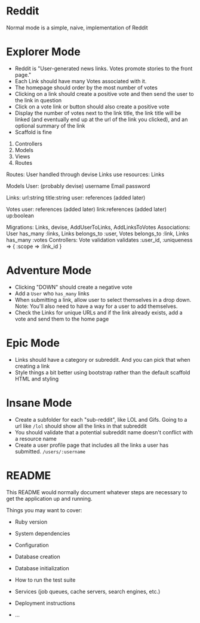 # Reddit
Normal mode is a simple, naive, implementation of Reddit

# Explorer Mode
* Reddit is "User-generated news links. Votes promote stories to the front page."
* Each Link should have many Votes associated with it.
* The homepage should order by the most number of votes
* Clicking on a link should create a positive vote and then send the user to the link in question
* Click on a vote link or button should also create a positive vote
* Display the number of votes next to the link title, the link title will be linked (and eventually end up at the url of the link you clicked), and an optional summary of the link
* Scaffold is fine

1. Controllers
2. Models
3. Views
4. Routes

Routes:
User handled through devise
Links use resources: Links

Models
User: (probably devise)
username
Email
password

Links:
url:string
title:string
user: references (added later)

Votes
user: references (added later)
link:references (added later)
up:boolean


Migrations: Links, devise, AddUserToLinks, AddLinksToVotes
Associations: User has_many :links, Links belongs_to :user, Votes belongs_to :link, Links has_many :votes
Controllers:
Vote validation
validates :user_id, :uniqueness => { :scope => :link_id }


# Adventure Mode
* Clicking "DOWN" should create a negative vote
* Add a `User` who `has_many` links
* When submitting a link, allow user to select themselves in a drop down. Note:  You'll also need to have a way for a user to add themselves.
* Check the Links for unique URLs and if the link already exists, add a vote and send them to the home page

# Epic Mode
* Links should have a category or subreddit. And you can pick that when creating a link
* Style things a bit better using bootstrap rather than the default scaffold HTML and styling

# Insane Mode
* Create a subfolder for each "sub-reddit", like LOL and Gifs. Going to a url like `/lol` should show all the links in that subreddit
* You should validate that a potential subreddit name doesn't conflict with a resource name
* Create a user profile page that includes all the links a user has submitted. `/users/:username`




# README

This README would normally document whatever steps are necessary to get the
application up and running.

Things you may want to cover:

* Ruby version

* System dependencies

* Configuration

* Database creation

* Database initialization

* How to run the test suite

* Services (job queues, cache servers, search engines, etc.)

* Deployment instructions

* ...
